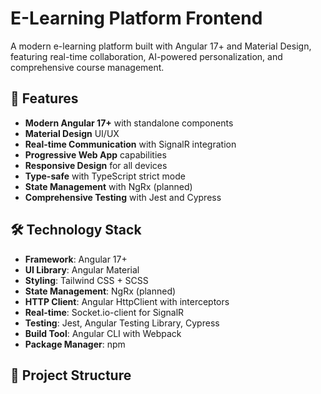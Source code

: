 # E-Learning Platform Frontend

A modern e-learning platform built with Angular 17+ and Material Design, featuring real-time collaboration, AI-powered personalization, and comprehensive course management.

## 🚀 Features

- **Modern Angular 17+** with standalone components
- **Material Design** UI/UX
- **Real-time Communication** with SignalR integration
- **Progressive Web App** capabilities
- **Responsive Design** for all devices
- **Type-safe** with TypeScript strict mode
- **State Management** with NgRx (planned)
- **Comprehensive Testing** with Jest and Cypress

## 🛠️ Technology Stack

- **Framework**: Angular 17+
- **UI Library**: Angular Material
- **Styling**: Tailwind CSS + SCSS
- **State Management**: NgRx (planned)
- **HTTP Client**: Angular HttpClient with interceptors
- **Real-time**: Socket.io-client for SignalR
- **Testing**: Jest, Angular Testing Library, Cypress
- **Build Tool**: Angular CLI with Webpack
- **Package Manager**: npm

## 📁 Project Structure